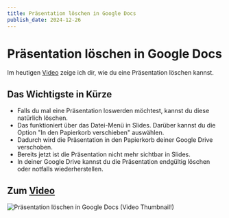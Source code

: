 ```yaml
---
title: Präsentation löschen in Google Docs
publish_date: 2024-12-26
---
```


# Präsentation löschen in Google Docs

Im heutigen [Video](https://youtu.be/iRjkNOTNBU8) zeige ich dir, wie du eine Präsentation löschen kannst. 

## Das Wichtigste in Kürze

- Falls du mal eine Präsentation loswerden möchtest, kannst du diese natürlich löschen.
- Das funktioniert über das Datei-Menü in Slides. Darüber kannst du die Option "In den Papierkorb verschieben" auswählen.
- Dadurch wird die Präsentation in den Papierkorb deiner Google Drive verschoben.
- Bereits jetzt ist die Präsentation nicht mehr sichtbar in Slides.
- In deiner Google Drive kannst du die Präsentation endgültig löschen oder notfalls wiederherstellen.

## Zum [Video](https://youtu.be/iRjkNOTNBU8)

![Präsentation löschen in Google Docs (Video Thumbnail!)](../../thumbnails/Fertig649.png "Präsentation löschen in Google Docs (Video Thumbnail!)")